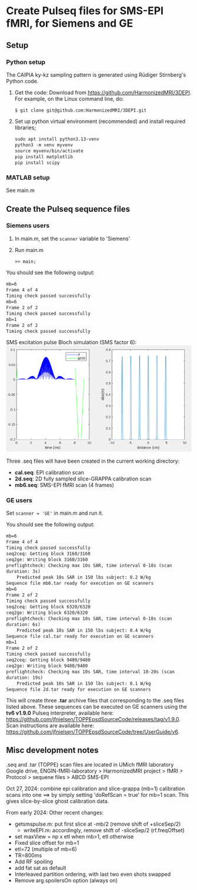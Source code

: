 # Create Pulseq files for SMS-EPI fMRI, for Siemens and GE 

## Setup 

### Python setup
The CAIPIA ky-kz sampling pattern is generated using Rüdiger Stirnberg's Python code.

1. Get the code: 
Download from 
https://github.com/HarmonizedMRI/3DEPI.
For example, on the Linux command line, do:
    ```
    $ git clone git@github.com:HarmonizedMRI/3DEPI.git
    ```

2. Set up python virtual environment (recommended) and install required libraries;
    ```
    sudo apt install python3.13-venv
    python3 -m venv myvenv
    source myvenv/bin/activate
    pip install matplotlib
    pip install scipy
    ```

### MATLAB setup

See main.m

## Create the Pulseq sequence files

### Siemens users

1. In main.m, set the `scanner` variable to 'Siemens' 

2. Run main.m
    ```
    >> main;
    ```

You should see the following output:
```
mb=6
Frame 4 of 4
Timing check passed successfully
mb=6
Frame 2 of 2
Timing check passed successfully
mb=1
Frame 2 of 2
Timing check passed successfully
```


SMS excitation pulse Bloch simulation (SMS factor 6):
![RF simulation](rf.png)

Three .seq files will have been created in the current working directory:

* **cal.seq**: EPI calibration scan
* **2d.seq**: 2D fully sampled slice-GRAPPA calibration scan
* **mb6.seq**: SMS-EPI fMRI scan (4 frames)


### GE users

Set `scanner = 'GE'` in main.m and run it.

You should see the following output:
```
mb=6
Frame 4 of 4
Timing check passed successfully
seq2ceq: Getting block 3160/3160
ceq2ge: Writing block 3160/3160
preflightcheck: Checking max 10s SAR, time interval 0-10s (scan duration: 3s)
	Predicted peak 10s SAR in 150 lbs subject: 0.2 W/kg
Sequence file mb6.tar ready for execution on GE scanners
mb=6
Frame 2 of 2
Timing check passed successfully
seq2ceq: Getting block 6320/6320
ceq2ge: Writing block 6320/6320
preflightcheck: Checking max 10s SAR, time interval 0-10s (scan duration: 6s)
	Predicted peak 10s SAR in 150 lbs subject: 0.4 W/kg
Sequence file cal.tar ready for execution on GE scanners
mb=1
Frame 2 of 2
Timing check passed successfully
seq2ceq: Getting block 9480/9480
ceq2ge: Writing block 9480/9480
preflightcheck: Checking max 10s SAR, time interval 10-20s (scan duration: 19s)
	Predicted peak 10s SAR in 150 lbs subject: 0.1 W/kg
Sequence file 2d.tar ready for execution on GE scanners
```

This will create three **.tar** archive files that corresponding to the .seq files listed above.
These sequences can be executed on GE scanners using the **tv6 v1.9.0** Pulseq interpreter, available here:
https://github.com/jfnielsen/TOPPEpsdSourceCode/releases/tag/v1.9.0.
Scan instructions are available here: https://github.com/jfnielsen/TOPPEpsdSourceCode/tree/UserGuide/v6.



## Misc development notes

.seq and .tar (TOPPE) scan files are located in 
UMich fMRI laboratory Google drive,
ENGIN-fMRI-laboratory > HarmonizedMRI project > fMRI > Protocol > sequene files > ABCD SMS-EPI

Oct 27, 2024: combine epi calibration and slice-grappa (mb=1) calibration scans into one
 ==> by simply setting 'doRefScan = true' for mb=1 scan. 
 This gives slice-by-slice ghost calibration data.

From early 2024:
Other recent changes:
  * getsmspulse.m: put first slice at -mb/2 (remove shift of +sliceSep/2)
     * writeEPI.m: accordingly, remove shift of -sliceSep/2 (rf.freqOffset)
  * set maxView = np x etl when mb>1, etl otherwise
  * Fixed slice offset for mb=1
  * etl=72 (multiple of mb=6)
  * TR=800ms
  * Add RF spoiling
  * add fat sat as default
  * Interleaved partition ordering, with last two even shots swapped
  * Remove arg.spoilersOn option (always on)
